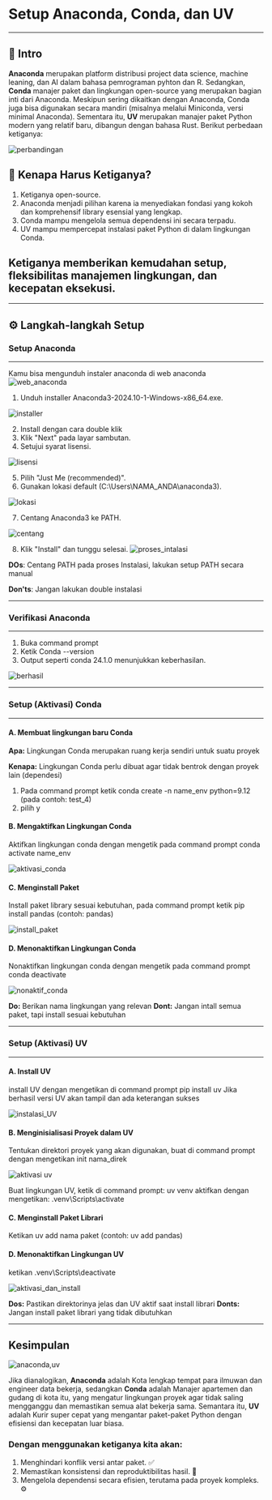 # Setup Anaconda, Conda, dan UV
----
## 🚀 Intro 

**Anaconda** merupakan platform distribusi project data science, machine leaning, dan AI dalam bahasa pemrograman pyhton dan R. Sedangkan, **Conda** manajer paket dan lingkungan open-source yang merupakan bagian inti dari Anaconda. Meskipun sering dikaitkan dengan Anaconda, Conda juga bisa digunakan secara mandiri (misalnya melalui Miniconda, versi minimal Anaconda). Sementara itu, **UV** merupakan manajer paket Python modern yang relatif baru, dibangun dengan bahasa Rust. Berikut perbedaan ketiganya:

![perbandingan](https://github.com/Agus-Iskandar-D/ETL_MONTHDATE_TUTORIAL/blob/Tugas-Agus/perbedaan%20anaconda%2C%20conda%2C%20UV.png)

## 🌱 Kenapa Harus Ketiganya? 
1. Ketiganya open-source.
2. Anaconda menjadi pilihan karena ia menyediakan fondasi yang kokoh dan komprehensif library esensial yang lengkap.
3. Conda mampu mengelola semua dependensi ini secara terpadu. 
4. UV mampu mempercepat instalasi paket Python di dalam lingkungan Conda.
## Ketiganya memberikan kemudahan setup, fleksibilitas manajemen lingkungan, dan kecepatan eksekusi.

----

## ⚙️ Langkah-langkah Setup 

### Setup Anaconda
---
Kamu bisa mengunduh instaler anaconda di web anaconda
![web_anaconda](https://github.com/Agus-Iskandar-D/ETL_MONTHDATE_TUTORIAL/blob/Tugas-Agus/web%20anaconda.png)

1. Unduh installer Anaconda3-2024.10-1-Windows-x86_64.exe.

![installer](https://github.com/Agus-Iskandar-D/ETL_MONTHDATE_TUTORIAL/blob/Tugas-Agus/instalaser%20anaconda.png)

2. Install dengan cara double klik
3. Klik "Next" pada layar sambutan.
4. Setujui syarat lisensi.

![lisensi](https://github.com/Agus-Iskandar-D/ETL_MONTHDATE_TUTORIAL/blob/Tugas-Agus/Centang%20Agreement.png)

5. Pilih "Just Me (recommended)".
6. Gunakan lokasi default (C:\Users\NAMA_ANDA\anaconda3).

![lokasi](https://github.com/Agus-Iskandar-D/ETL_MONTHDATE_TUTORIAL/blob/Tugas-Agus/Lokasi.png)

7. Centang Anaconda3 ke PATH.

![centang](https://github.com/Agus-Iskandar-D/ETL_MONTHDATE_TUTORIAL/blob/Tugas-Agus/Centang%20path.png)

8. Klik "Install" dan tunggu selesai.
![proses_intalasi](https://github.com/Agus-Iskandar-D/ETL_MONTHDATE_TUTORIAL/blob/Tugas-Agus/berhasil%20install%202.png)

**DOs**: Centang PATH pada proses Instalasi, lakukan setup PATH secara manual

**Don'ts**: Jangan lakukan double instalasi

---

### Verifikasi Anaconda
----
1. Buka command prompt
2. Ketik Conda --version
3. Output seperti conda 24.1.0 menunjukkan keberhasilan.

![berhasil](https://github.com/Agus-Iskandar-D/ETL_MONTHDATE_TUTORIAL/blob/Tugas-Agus/verifikasi%20anaconda.png)

----

### Setup (Aktivasi) Conda
----
#### A. Membuat lingkungan baru Conda
**Apa:** Lingkungan Conda merupakan ruang kerja sendiri untuk suatu proyek

**Kenapa:** Lingkungan Conda perlu dibuat agar tidak bentrok dengan proyek lain (dependesi)
1. Pada command prompt ketik conda create -n name_env python=9.12 (pada contoh: test_4)
2. pilih y

#### B. Mengaktifkan Lingkungan Conda
Aktifkan lingkungan conda dengan mengetik pada command prompt conda activate name_env

![aktivasi_conda](https://github.com/Agus-Iskandar-D/ETL_MONTHDATE_TUTORIAL/blob/Tugas-Agus/Aktivasi%20conda%20(2).png)

#### C. Menginstall Paket
Install paket library sesuai kebutuhan, pada command prompt ketik pip install pandas (contoh: pandas)

![install_paket](https://github.com/Agus-Iskandar-D/ETL_MONTHDATE_TUTORIAL/blob/Tugas-Agus/install%20paket%20conda.png)

#### D. Menonaktifkan Lingkungan Conda
Nonaktifkan lingkungan conda dengan mengetik pada command prompt conda deactivate

![nonaktif_conda](https://github.com/Agus-Iskandar-D/ETL_MONTHDATE_TUTORIAL/blob/Tugas-Agus/deaktivasi%20conda.png)

**Do:** Berikan nama lingkungan yang relevan
**Dont:** Jangan intall semua paket, tapi install sesuai kebutuhan

-----

### Setup (Aktivasi) UV
-----
#### A. Install UV
install UV dengan mengetikan di command prompt pip install uv
Jika berhasil versi UV akan tampil dan ada keterangan sukses

![instalasi_UV](https://github.com/Agus-Iskandar-D/ETL_MONTHDATE_TUTORIAL/blob/Tugas-Agus/Install%20UV%20berhasil.png)

#### B. Menginisialisasi Proyek dalam UV
Tentukan direktori proyek yang akan digunakan, buat di command prompt dengan mengetikan init nama_direk

![aktivasi uv](https://github.com/Agus-Iskandar-D/ETL_MONTHDATE_TUTORIAL/blob/Tugas-Agus/Inisialisasi%20UV%20(1).png)

Buat lingkungan UV, ketik di command prompt: uv venv
aktifkan dengan mengetikan: .venv\Scripts\activate

#### C. Menginstall Paket Librari
Ketikan uv add nama paket (contoh: uv add pandas)

#### D. Menonaktifkan Lingkungan UV
ketikan .venv\Scripts\deactivate

![aktivasi_dan_install](https://github.com/Agus-Iskandar-D/ETL_MONTHDATE_TUTORIAL/blob/Tugas-Agus/Aktivasi%20dan%20install%20paket.png)

**Dos:** Pastikan direktorinya jelas dan UV aktif saat install librari
**Donts:** Jangan install paket librari yang tidak dibutuhkan

-----

## Kesimpulan

![anaconda,uv](https://github.com/Agus-Iskandar-D/ETL_MONTHDATE_TUTORIAL/blob/Tugas-Agus/anaconda%2C%20conda%2C%20UV.png)

Jika dianalogikan, **Anaconda** adalah Kota lengkap tempat para ilmuwan dan engineer data bekerja, sedangkan **Conda** adalah Manajer apartemen dan gudang di kota itu, yang mengatur lingkungan proyek agar tidak saling mengganggu dan memastikan semua alat bekerja sama. Semantara itu, **UV** adalah Kurir super cepat yang mengantar paket-paket Python dengan efisiensi dan kecepatan luar biasa.

### Dengan menggunakan ketiganya kita akan:
1. Menghindari konflik versi antar paket. ✅
2. Memastikan konsistensi dan reproduktibilitas hasil. 🔄
3. Mengelola dependensi secara efisien, terutama pada proyek kompleks. ⚙️
